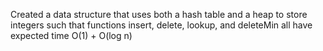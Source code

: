 Created a data structure that uses both a hash table and a heap to store integers
such that functions insert, delete, lookup, and deleteMin all have expected time O(1) + O(log n)
